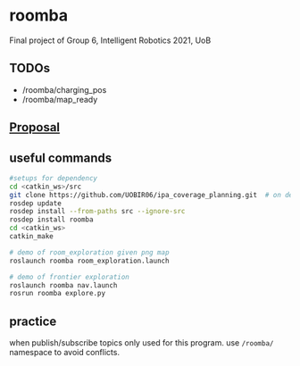 # roomba
Final project of Group 6, Intelligent Robotics 2021, UoB


## TODOs
- /roomba/charging_pos
- /roomba/map_ready

## [Proposal](https://bham-my.sharepoint.com/:w:/r/personal/mxl367_student_bham_ac_uk/_layouts/15/Doc.aspx?sourcedoc=%7BCBCD51A3-804D-42BA-A23D-9412685EAAF5%7D&file=Intel.%20Robotics%20Project%20Proposal%20-%20Group%206.docx&action=edit&mobileredirect=true&wdPreviousSession=54702ad2-d520-4f52-a1b5-e6ba7baac8fe&wdOrigin=TEAMS-ELECTRON.p2p.undefined)

## useful commands

```bash
#setups for dependency
cd <catkin_ws>/src
git clone https://github.com/UOBIR06/ipa_coverage_planning.git  # on dev branch
rosdep update
rosdep install --from-paths src --ignore-src
rosdep install roomba
cd <catkin_ws>
catkin_make
```

```bash
# demo of room_exploration given png map
roslaunch roomba room_exploration.launch
```
```bash
# demo of frontier exploration
roslaunch roomba nav.launch
rosrun roomba explore.py
```
## practice
when publish/subscribe topics only used for this program. use `/roomba/` namespace to avoid conflicts.

[comment]: <> (#### In simulated world:)

[comment]: <> (The localisation node can be tested in stage simulation &#40;without the need for robot&#41;.)

[comment]: <> (        roscore)

[comment]: <> (        rosrun map_server map_server <catkin_ws>/map.yaml)

[comment]: <> (        rosrun stage_ros stageros <catkin_ws>/src/socspioneer/data/meeting.world)

[comment]: <> (        roslaunch socspioneer keyboard_teleop.launch  # ---- run only if you want to move robot using keyboard)

[comment]: <> (        rosrun pf_localisation node.py    # ----- requires laser_trace, and completed pf.py methods.)
